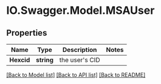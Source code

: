 # IO.Swagger.Model.MSAUser
## Properties

Name | Type | Description | Notes
------------ | ------------- | ------------- | -------------
**Hexcid** | **string** | the user&#x27;s CID | 

[[Back to Model list]](../README.md#documentation-for-models) [[Back to API list]](../README.md#documentation-for-api-endpoints) [[Back to README]](../README.md)

